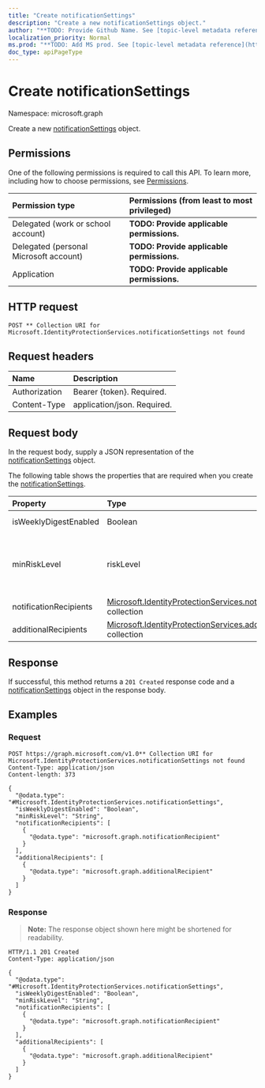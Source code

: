 ```yaml
---
title: "Create notificationSettings"
description: "Create a new notificationSettings object."
author: "**TODO: Provide Github Name. See [topic-level metadata reference](https://msgo.azurewebsites.net/add/document/guidelines/metadata.html#topic-level-metadata)**"
localization_priority: Normal
ms.prod: "**TODO: Add MS prod. See [topic-level metadata reference](https://msgo.azurewebsites.net/add/document/guidelines/metadata.html#topic-level-metadata)**"
doc_type: apiPageType
---
```


# Create notificationSettings
Namespace: microsoft.graph



Create a new [notificationSettings](../resources/notificationsettings.md) object.

## Permissions
One of the following permissions is required to call this API. To learn more, including how to choose permissions, see [Permissions](/graph/permissions-reference).

|Permission type|Permissions (from least to most privileged)|
|:---|:---|
|Delegated (work or school account)|**TODO: Provide applicable permissions.**|
|Delegated (personal Microsoft account)|**TODO: Provide applicable permissions.**|
|Application|**TODO: Provide applicable permissions.**|

## HTTP request

<!-- {
  "blockType": "ignored"
}
-->
``` http
POST ** Collection URI for Microsoft.IdentityProtectionServices.notificationSettings not found
```

## Request headers
|Name|Description|
|:---|:---|
|Authorization|Bearer {token}. Required.|
|Content-Type|application/json. Required.|

## Request body
In the request body, supply a JSON representation of the [notificationSettings](../resources/notificationsettings.md) object.

The following table shows the properties that are required when you create the [notificationSettings](../resources/notificationsettings.md).

|Property|Type|Description|
|:---|:---|:---|
|isWeeklyDigestEnabled|Boolean|**TODO: Add Description**|
|minRiskLevel|riskLevel|**TODO: Add Description**. Possible values are: `low`, `medium`, `high`, `hidden`, `none`, `unknownFutureValue`.|
|notificationRecipients|[Microsoft.IdentityProtectionServices.notificationRecipient](../resources/notificationrecipient.md) collection|**TODO: Add Description**|
|additionalRecipients|[Microsoft.IdentityProtectionServices.additionalRecipient](../resources/additionalrecipient.md) collection|**TODO: Add Description**|



## Response

If successful, this method returns a `201 Created` response code and a [notificationSettings](../resources/notificationsettings.md) object in the response body.

## Examples

### Request
<!-- {
  "blockType": "request",
  "name": "create_notificationsettings_from_"
}
-->
``` http
POST https://graph.microsoft.com/v1.0** Collection URI for Microsoft.IdentityProtectionServices.notificationSettings not found
Content-Type: application/json
Content-length: 373

{
  "@odata.type": "#Microsoft.IdentityProtectionServices.notificationSettings",
  "isWeeklyDigestEnabled": "Boolean",
  "minRiskLevel": "String",
  "notificationRecipients": [
    {
      "@odata.type": "microsoft.graph.notificationRecipient"
    }
  ],
  "additionalRecipients": [
    {
      "@odata.type": "microsoft.graph.additionalRecipient"
    }
  ]
}
```


### Response
>**Note:** The response object shown here might be shortened for readability.
<!-- {
  "blockType": "response",
  "truncated": true,
  "@odata.type": "Microsoft.IdentityProtectionServices.notificationSettings"
}
-->
``` http
HTTP/1.1 201 Created
Content-Type: application/json

{
  "@odata.type": "#Microsoft.IdentityProtectionServices.notificationSettings",
  "isWeeklyDigestEnabled": "Boolean",
  "minRiskLevel": "String",
  "notificationRecipients": [
    {
      "@odata.type": "microsoft.graph.notificationRecipient"
    }
  ],
  "additionalRecipients": [
    {
      "@odata.type": "microsoft.graph.additionalRecipient"
    }
  ]
}
```

